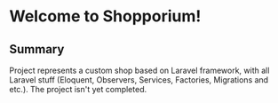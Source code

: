 # Welcome to Shopporium!

## Summary

Project represents a custom shop based on Laravel framework, with all Laravel stuff (Eloquent, Observers, Services, Factories, Migrations and etc.). The project isn't yet completed.
